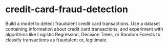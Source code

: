 # credit-card-fraud-detection

Build a model to detect fraudulent credit card transactions. Use a dataset containing information about credit card transactions, and experiment with algorithms like Logistic Regression, Decision Trees, or Random Forests to classify transactions as fraudulent or, legitimate.
